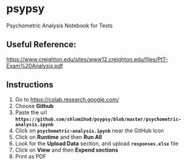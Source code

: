 # psypsy
Psychometric Analysis Notebook for Tests

## Useful Reference:
https://www.creighton.edu/sites/www12.creighton.edu/files/PtT-Exam%20Analysis.pdf

## Instructions
1. Go to https://colab.research.google.com/
2. Choose **Github**
3. Paste the url **`https://github.com/shlomihod/psypsy/blob/master/psychometric-analysis.ipynb`**
4. Click on **`psychometric-analysis.ipynb`** near the GitHub Icon
5. Click on **Runtime** and then **Run All**
6. Look for the **Upload Data** section, and upload **`responses.xlsx`** file
7. Click on **View** and then **Expend sections**
8. Print as PDF


